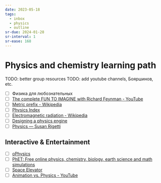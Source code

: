 ```yaml
---
date: 2023-05-18
tags:
  - inbox
  - physics
  - outline
sr-due: 2024-01-28
sr-interval: 1
sr-ease: 168
---
```

# Physics and chemistry learning path

TODO: better group resources
TODO: add youtube channels, Бояршинов, etc.

- [ ] Физика для любознательных
- [ ] [The complete FUN TO IMAGINE with Richard Feynman - YouTube](https://www.youtube.com/watch?v=P1ww1IXRfTA)
- [ ] [Metric prefix - Wikipedia](https://en.wikipedia.org/wiki/Metric_prefix)
- [ ] [Physics Index](https://www.mathsisfun.com/physics/index.html)
- [ ] [Electromagnetic radiation - Wikipedia](https://en.wikipedia.org/wiki/Electromagnetic_radiation)
- [ ] [Designing a physics engine](https://winter.dev/articles/physics-engine)
- [ ] [Physics — Susan Rigetti](https://www.susanrigetti.com/physics)

## Interactive & Entertainment

- [ ] [oPhysics](http://ophysics.com/index.html)
- [ ] [PhET: Free online physics, chemistry, biology, earth science and math simulations](https://phet.colorado.edu/)
- [ ] [Space Elevator](https://neal.fun/space-elevator/)
- [ ] [Animation vs. Physics - YouTube](https://www.youtube.com/watch?v=ErMSHiQRnc8)
